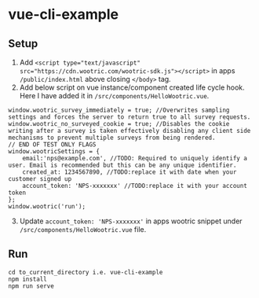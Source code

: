 # vue-cli-example

## Setup
1. Add `<script type="text/javascript" src="https://cdn.wootric.com/wootric-sdk.js"></script>` in apps `/public/index.html` above closing `</body>` tag.
2. Add below script on vue instance/component created life cycle hook. Here I have added it in `/src/components/HelloWootric.vue`.
```
window.wootric_survey_immediately = true; //Overwrites sampling settings and forces the server to return true to all survey requests.
window.wootric_no_surveyed_cookie = true; //Disables the cookie writing after a survey is taken effectively disabling any client side mechanisms to prevent multiple surveys from being rendered.
// END OF TEST ONLY FLAGS
window.wootricSettings = {
    email:'nps@example.com', //TODO: Required to uniquely identify a user. Email is recommended but this can be any unique identifier.
    created_at: 1234567890, //TODO:replace it with date when your customer signed up
    account_token: 'NPS-xxxxxxx' //TODO:replace it with your account token
};
window.wootric('run');
```
3. Update `account_token: 'NPS-xxxxxxx'` in apps wootric snippet under `/src/components/HelloWootric.vue` file.

## Run
```
cd to_current_directory i.e. vue-cli-example
npm install
npm run serve
```
